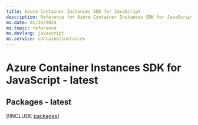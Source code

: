 ```yaml
---
title: Azure Container Instances SDK for JavaScript
description: Reference for Azure Container Instances SDK for JavaScript
ms.date: 01/26/2024
ms.topic: reference
ms.devlang: javascript
ms.service: containerinstances
---
```

# Azure Container Instances SDK for JavaScript - latest
## Packages - latest
[!INCLUDE [packages](container-instances-index.md)]